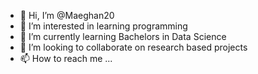 - 👋 Hi, I’m @Maeghan20
- 👀 I’m interested in learning programming 
- 🌱 I’m currently learning Bachelors in Data Science
- 💞️ I’m looking to collaborate on research based projects
- 📫 How to reach me ...

<!---
Maeghan20/Maeghan20 is a ✨ special ✨ repository because its `README.md` (this file) appears on your GitHub profile.
You can click the Preview link to take a look at your changes.
--->
